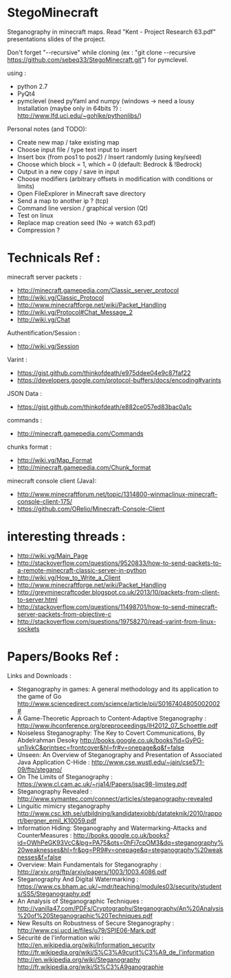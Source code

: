StegoMinecraft
==============

Steganography in minecraft maps. Read "Kent - Project Research 63.pdf" presentations slides of the project.

Don't forget "--recursive" while cloning (ex : "git clone --recursive https://github.com/sebeq33/StegoMinecraft.git") for pymclevel.

using :
- python 2.7
- PyQt4 
- pymclevel (need pyYaml and numpy (windows -> need a lousy Installation (maybe only in 64bits ?) : http://www.lfd.uci.edu/~gohlke/pythonlibs/)


Personal notes (and TODO):

- Create new map / take existing map
- Choose input file / type text input to insert
- Insert box (from pos1 to pos2) / Insert randomly (using key/seed)
- Choose which block = 1, which = 0 (default: Bedrock & !Bedrock)
- Output in a new copy / save in input
- Choose modifiers (arbitrary offsets in modification with conditions or limits)
- Open FileExplorer in Minecraft save directory
- Send a map to another ip ? (tcp)
- Command line version / graphical version (Qt)
- Test on linux
- Replace map creation seed (No -> watch 63.pdf)
- Compression ?

# Technicals Ref :
minecraft server packets : 
- http://minecraft.gamepedia.com/Classic_server_protocol
- http://wiki.vg/Classic_Protocol
- http://www.minecraftforge.net/wiki/Packet_Handling
- http://wiki.vg/Protocol#Chat_Message_2
- http://wiki.vg/Chat

Authentification/Session :
- http://wiki.vg/Session

Varint :
- https://gist.github.com/thinkofdeath/e975ddee04e9c87faf22
- https://developers.google.com/protocol-buffers/docs/encoding#varints

JSON Data :
- https://gist.github.com/thinkofdeath/e882ce057ed83bac0a1c

commands :
- http://minecraft.gamepedia.com/Commands

chunks format : 
- http://wiki.vg/Map_Format
- http://minecraft.gamepedia.com/Chunk_format

minecraft console client (Java):
- http://www.minecraftforum.net/topic/1314800-winmaclinux-minecraft-console-client-175/
- https://github.com/ORelio/Minecraft-Console-Client

# interesting threads : 
- http://wiki.vg/Main_Page
- http://stackoverflow.com/questions/9520833/how-to-send-packets-to-a-remote-minecraft-classic-server-in-python
- http://wiki.vg/How_to_Write_a_Client
- http://www.minecraftforge.net/wiki/Packet_Handling
- http://greyminecraftcoder.blogspot.co.uk/2013/10/packets-from-client-to-server.html
- http://stackoverflow.com/questions/11498701/how-to-send-minecraft-server-packets-from-objective-c
- http://stackoverflow.com/questions/19758270/read-varint-from-linux-sockets

# Papers/Books Ref :

Links and Downloads :
- Steganography in games: A general methodology and its application to the game of Go
http://www.sciencedirect.com/science/article/pii/S0167404805002002#
- A Game-Theoretic Approach to Content-Adaptive Steganography : 
http://www.ihconference.org/preproceedings/IH2012_07_Schoettle.pdf
- Noiseless Steganography: The Key to Covert Communications, By Abdelrahman Desoky
http://books.google.co.uk/books?id=GyPG-un1ivkC&printsec=frontcover&hl=fr#v=onepage&q&f=false
- Unseen: An Overview of Steganography and Presentation of Associated Java Application C-Hide :
http://www.cse.wustl.edu/~jain/cse571-09/ftp/stegano/
- On The Limits of Steganography :
https://www.cl.cam.ac.uk/~rja14/Papers/jsac98-limsteg.pdf
- Steganography Revealed :
http://www.symantec.com/connect/articles/steganography-revealed
- Linguitic mimicry steganography
http://www.csc.kth.se/utbildning/kandidatexjobb/datateknik/2010/rapport/bergner_emil_K10059.pdf
- Information Hiding: Steganography and Watermarking-Attacks and CounterMeasures : 
http://books.google.co.uk/books?id=OWhPeGK93VcC&lpg=PA75&ots=0hFj7cpOM3&dq=steganography%20weaknesses&hl=fr&pg=PR9#v=onepage&q=steganography%20weaknesses&f=false
- Overview: Main Fundamentals for Steganography :
http://arxiv.org/ftp/arxiv/papers/1003/1003.4086.pdf
- Steganography And Digital Watermarking :
https://www.cs.bham.ac.uk/~mdr/teaching/modules03/security/students/SS5/Steganography.pdf
- An Analysis of Steganographic Techniques :
http://vanilla47.com/PDFs/Cryptography/Steganography/An%20Analysis%20of%20Steganographic%20Techniques.pdf
- New Results on Robustness of Secure Steganography :
http://www.csi.ucd.ie/files/u79/SPIE06-Mark.pdf
- Sécurité de l'information wiki : 
http://en.wikipedia.org/wiki/Information_security
http://fr.wikipedia.org/wiki/S%C3%A9curit%C3%A9_de_l'information
http://en.wikipedia.org/wiki/Steganography
http://fr.wikipedia.org/wiki/St%C3%A9ganographie

